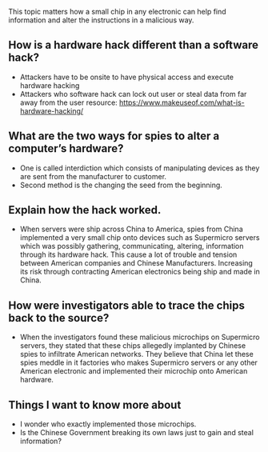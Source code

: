 This topic matters how a small chip in any electronic can help find information and alter the instructions in a malicious way.

 ##   How is a hardware hack different than a software hack?
- Attackers have to be onsite to have physical access and execute hardware hacking
- Attackers who software hack can lock out user or steal data from far away from the user
   resource: https://www.makeuseof.com/what-is-hardware-hacking/
 ##   What are the two ways for spies to alter a computer’s hardware?
- One is called interdiction which consists of manipulating devices as they are sent from the manufacturer to customer.
 - Second method is the changing the seed from the beginning.
 ##   Explain how the hack worked.
- When servers were ship across China to America, spies from China implemented a very small chip onto devices such as Supermicro servers which was possibly gathering, communicating, altering,  information through its hardware hack. This cause a lot of trouble and tension between American companies and Chinese Manufacturers. Increasing its risk through contracting American electronics being ship and made in China.
 ##  How were investigators able to trace the chips back to the source?
- When the investigators found these malicious microchips on Supermicro servers, they stated that these chips allegedly implanted by Chinese spies to infiltrate American networks. They believe that China let these spies meddle in it factories who makes Supermicro servers or any other American electronic and implemented their microchip onto American hardware.

## Things I want to know more about
- I wonder who exactly implemented those microchips.
- Is the Chinese Government breaking its own laws just to gain and steal information? 
